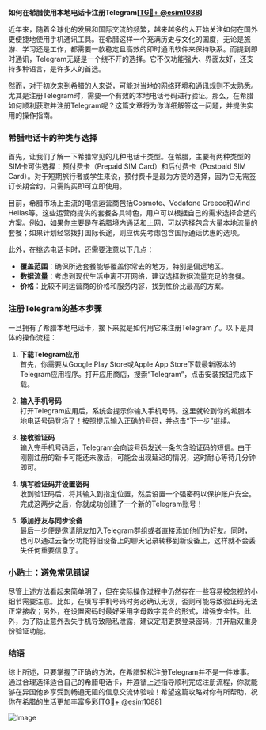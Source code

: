 **如何在希腊使用本地电话卡注册Telegram[[TG💪+ @esim1088](https://t.me/s/esim1088)]**

近年来，随着全球化的发展和国际交流的频繁，越来越多的人开始关注如何在国外更便捷地使用手机通讯工具。在希腊这样一个充满历史与文化的国度，无论是旅游、学习还是工作，都需要一款稳定且高效的即时通讯软件来保持联系。而提到即时通讯，Telegram无疑是一个绕不开的选择。它不仅功能强大、界面友好，还支持多种语言，是许多人的首选。

然而，对于初次来到希腊的人来说，可能对当地的网络环境和通讯规则不太熟悉。尤其是注册Telegram时，需要一个有效的本地电话号码进行验证。那么，在希腊如何顺利获取并注册Telegram呢？这篇文章将为你详细解答这一问题，并提供实用的操作指南。

### 希腊电话卡的种类与选择

首先，让我们了解一下希腊常见的几种电话卡类型。在希腊，主要有两种类型的SIM卡可供选择：预付费卡（Prepaid SIM Card）和后付费卡（Postpaid SIM Card）。对于短期旅行者或学生来说，预付费卡是最为方便的选择，因为它无需签订长期合约，只需购买即可立即使用。

目前，希腊市场上主流的电信运营商包括Cosmote、Vodafone Greece和Wind Hellas等。这些运营商提供的套餐各具特色，用户可以根据自己的需求选择合适的方案。例如，如果你主要是在希腊境内通话和上网，可以选择包含大量本地流量的套餐；如果计划经常拨打国际长途，则应优先考虑包含国际通话优惠的选项。

此外，在挑选电话卡时，还需要注意以下几点：

- **覆盖范围**：确保所选套餐能够覆盖你常去的地方，特别是偏远地区。
- **数据流量**：考虑到现代生活中离不开网络，建议选择数据流量充足的套餐。
- **价格**：比较不同运营商的价格和服务内容，找到性价比最高的方案。

### 注册Telegram的基本步骤

一旦拥有了希腊本地电话卡，接下来就是如何用它来注册Telegram了。以下是具体的操作流程：

1. **下载Telegram应用**  
   首先，你需要从Google Play Store或Apple App Store下载最新版本的Telegram应用程序。打开应用商店，搜索“Telegram”，点击安装按钮完成下载。

2. **输入手机号码**  
   打开Telegram应用后，系统会提示你输入手机号码。这里就轮到你的希腊本地电话号码登场了！按照提示输入正确的号码，并点击“下一步”继续。

3. **接收验证码**  
   输入完手机号码后，Telegram会向该号码发送一条包含验证码的短信。由于刚刚注册的新卡可能还未激活，可能会出现延迟的情况，这时耐心等待几分钟即可。

4. **填写验证码并设置密码**  
   收到验证码后，将其输入到指定位置，然后设置一个强密码以保护账户安全。完成这两步之后，你就成功创建了一个新的Telegram账号！

5. **添加好友与同步设备**  
   最后一步便是邀请朋友加入Telegram群组或者直接添加他们为好友。同时，也可以通过云备份功能将旧设备上的聊天记录转移到新设备上，这样就不会丢失任何重要信息了。

### 小贴士：避免常见错误

尽管上述方法看起来简单明了，但在实际操作过程中仍然存在一些容易被忽视的小细节需要注意。比如，在填写手机号码时务必确认无误，否则可能导致验证码无法正常接收；另外，在设置密码时最好采用字母数字混合的形式，增强安全性。此外，为了防止意外丢失手机导致隐私泄露，建议定期更换登录密码，并开启双重身份验证功能。

### 结语

综上所述，只要掌握了正确的方法，在希腊轻松注册Telegram并不是一件难事。通过合理选择适合自己的希腊电话卡，并遵循上述指导顺利完成注册流程，你就能够在异国他乡享受到畅通无阻的信息交流体验啦！希望这篇攻略对你有所帮助，祝你在希腊的生活更加丰富多彩[[TG💪+ @esim1088](https://t.me/s/esim1088)] 

![Image](https://i.postimg.cc/4NQfJmqS/Snipaste-2025-05-13-00-14-12.png)